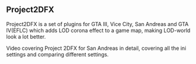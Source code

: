 ## Project2DFX

Project2DFX is a set of plugins for GTA III, Vice City, San Andreas and GTA IV(EFLC) which adds LOD corona effect to a game map, making LOD-world look a lot better. 

Video covering Project 2DFX for San Andreas in detail, covering all the ini settings and comparing different settings.


